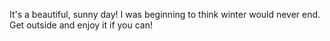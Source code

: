 It's a beautiful, sunny day!  I was beginning to think winter would never end.  Get outside and enjoy it if you can!
